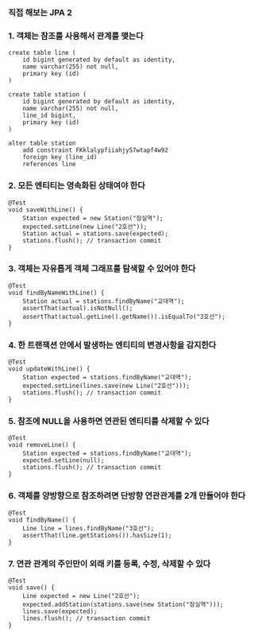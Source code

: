 ### 직접 해보는 JPA 2

### 1. 객체는 참조를 사용해서 관계를 맺는다
```
create table line (
    id bigint generated by default as identity,
    name varchar(255) not null,
    primary key (id)
)

create table station (
    id bigint generated by default as identity,
    name varchar(255) not null,
    line_id bigint,
    primary key (id)
)

alter table station 
    add constraint FKklalypfiiahjy57wtapf4w92 
    foreign key (line_id) 
    references line
```

### 2. 모든 엔티티는 영속화된 상태여야 한다
```
@Test
void saveWithLine() {
    Station expected = new Station("잠실역");
    expected.setLine(new Line("2호선"));
    Station actual = stations.save(expected);
    stations.flush(); // transaction commit
}
```

### 3. 객체는 자유롭게 객체 그래프를 탐색할 수 있어야 한다
```
@Test
void findByNameWithLine() {
    Station actual = stations.findByName("교대역");
    assertThat(actual).isNotNull();
    assertThat(actual.getLine().getName()).isEqualTo("3호선");
}
```

### 4. 한 트랜잭션 안에서 발생하는 엔티티의 변경사항을 감지한다
```
@Test
void updateWithLine() {
    Station expected = stations.findByName("교대역");
    expected.setLine(lines.save(new Line("2호선")));
    stations.flush(); // transaction commit
}
```

### 5. 참조에 NULL을 사용하면 연관된 엔티티를 삭제할 수 있다
```
@Test
void removeLine() {
    Station expected = stations.findByName("교대역");
    expected.setLine(null);
    stations.flush(); // transaction commit
}
```

### 6. 객체를 양방향으로 참조하려면 단방향 연관관계를 2개 만들어야 한다
```
@Test
void findByName() {
    Line line = lines.findByName("3호선");
    assertThat(line.getStations()).hasSize(1);
}
```

### 7. 연관 관계의 주인만이 외래 키를 등록, 수정, 삭제할 수 있다
```
@Test
void save() {
    Line expected = new Line("2호선");
    expected.addStation(stations.save(new Station("잠실역")));
    lines.save(expected);
    lines.flush(); // transaction commit
}
```
